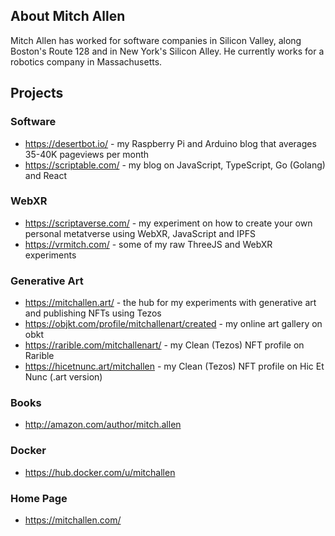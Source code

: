 ## About Mitch Allen

Mitch Allen has worked for software companies in Silicon Valley, along Boston's Route 128 and in New York's Silicon Alley. He currently works for a robotics company in Massachusetts.

## Projects

### Software

* https://desertbot.io/ - my Raspberry Pi and Arduino blog that averages 35-40K pageviews per month
* https://scriptable.com/ - my blog on JavaScript, TypeScript, Go (Golang) and React

### WebXR

* https://scriptaverse.com/ - my experiment on how to create your own personal metatverse using WebXR, JavaScript and IPFS
* https://vrmitch.com/ - some of my raw ThreeJS and WebXR experiments

### Generative Art

* https://mitchallen.art/ - the hub for my experiments with generative art and publishing NFTs using Tezos 
* https://objkt.com/profile/mitchallenart/created - my online art gallery on obkt
* https://rarible.com/mitchallenart/ - my Clean (Tezos) NFT profile on Rarible
* https://hicetnunc.art/mitchallen - my Clean (Tezos) NFT profile on Hic Et Nunc (.art version) 

### Books

* http://amazon.com/author/mitch.allen

### Docker 

* https://hub.docker.com/u/mitchallen

### Home Page

* https://mitchallen.com/

<!--
**mitchallen/mitchallen** is a ✨ _special_ ✨ repository because its `README.md` (this file) appears on your GitHub profile.

Here are some ideas to get you started:

- 🔭 I’m currently working on ...
- 🌱 I’m currently learning ...
- 👯 I’m looking to collaborate on ...
- 🤔 I’m looking for help with ...
- 💬 Ask me about ...
- 📫 How to reach me: ...
- 😄 Pronouns: ...
- ⚡ Fun fact: ...
-->
